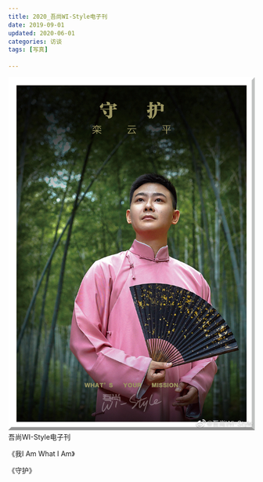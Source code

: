 ```yaml
---
title: 2020_吾尚WI-Style电子刊
date: 2019-09-01
updated: 2020-06-01
categories: 访谈
tags: [写真]

---
```


![](https://raw.githubusercontent.com/rhenginium/image/main/img-161664579330508eda69.jpg)吾尚WI-Style电子刊

《我I Am What I Am》

《守护》